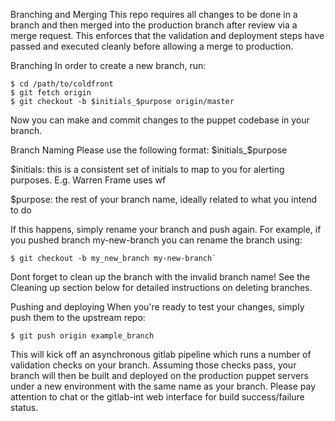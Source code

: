 Branching and Merging
This repo requires all changes to be done in a branch and then merged into the
production branch after review via a merge request. This enforces that the
validation and deployment steps have passed and executed cleanly before
allowing a merge to production.

Branching
In order to create a new branch, run:

    $ cd /path/to/coldfront
    $ git fetch origin
    $ git checkout -b $initials_$purpose origin/master
Now you can make and commit changes to the puppet codebase in your branch.

Branch Naming
Please use the following format:  $initials_$purpose


$initials: this is a consistent set of initials to map to you for alerting purposes.  E.g. Warren Frame uses wf

$purpose: the rest of your branch name, ideally related to what you intend to do

If this happens, simply rename your
branch and push again. For example, if you pushed branch my-new-branch you can
rename the branch using:

    $ git checkout -b my_new_branch my-new-branch`

Dont forget to clean up the branch with the invalid branch name! See the
Cleaning up section below for detailed instructions on deleting
branches.

Pushing and deploying
When you're ready to test your changes, simply push them to the upstream repo:

    $ git push origin example_branch

This will kick off an asynchronous gitlab pipeline which runs a number of
validation checks on your branch. Assuming those checks pass, your branch will
then be built and deployed on the production puppet servers under a new
environment with the same name as your branch.
Please pay attention to chat or the gitlab-int web interface for build
success/failure status.

